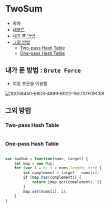 # TwoSum
- 목차
- [내코드](./TwoSum.js)
- [내가 푼 방법](내가-푼-방법-Brute-Force)
- [그외 방법](그외-방법)
	- [Two-pass Hash Table](Two-pass-Hash-Table)
	- [One-pass Hash Table](One-pass-Hash-Table_)



## 내가 푼 방법 : `Brute Force`
- 이중 포문을 이용함

![1DD58450-E6D3-4889-B022-15E737F09CE8](https://user-images.githubusercontent.com/46446434/113300051-82646000-9338-11eb-96b7-7aa6f9ab612d.png)


## 그외 방법
### Two-pass Hash Table
```javascript

```
### One-pass Hash Table

```javascript

var twoSum = function(nums, target) {
    let map = new Map;
    for (var i = 0; i < nums.length; i++) {
        let complement = target - nums[i];
        if (map.has(complement)) {
            return [map.get(complement), i]
        }
        map.set(nums[i], i);
    }
}

```
